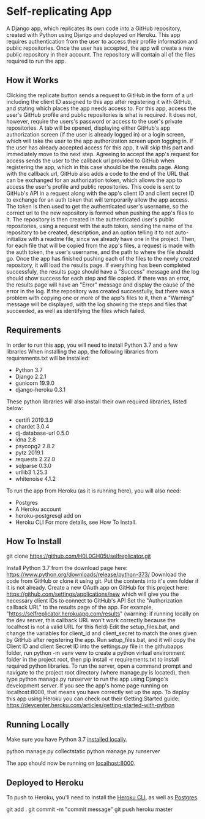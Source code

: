# Self-replicating App

A Django app, which replicates its own code into a GitHub repository, created with Python using Django and deployed on Heroku.
This app requires authentication from the user to access their profile information and public repositories. Once the user has accepted, the app will create a new public repository in their account. The repository will contain all of the files required to run the app.

## How it Works

Clicking the replicate button sends a request to GitHub in the form of a url including the client ID assigned to this app after registering it with GitHub, and stating which places the app needs access to. For this app, access the user's GitHub profile and public repositories is what is required. It does not, however, require the users's password or access to the user's private repositories. A tab will be opened, displaying either GitHub's app authorization screen (if the user is already logged in) or a login screen, which will take the user to the app authorization screen upon logging in. If the user has already accepted access for this app, it will skip this part and immediately move to the next step.
Agreeing to accept the app's request for access sends the user to the callback url provided to GitHub when registering the app, which in this case should be the results page.
Along with the callback url, GitHub also adds a code to the end of the URL that can be exchanged for an authorization token, which allows the app to access the user's profile and public repositories.
This code is sent to GitHub's API in a request along with the app's client ID and client secret ID to exchange for an auth token that will temporarily allow the app access. The token is then used to get the authenticated user's username, so the correct url to the new repository is formed when pushing the app's files to it.
The repository is then created in the authenticated user's public repositories, using a request with the auth token, sending the name of the repository to be created, description, and an option telling it to not auto-initialize with a readme file, since we already have one in the project.
Then, for each file that will be copied from the app's files, a request is made with the auth token, the user's username, and the path to where the file should go.
Once the app has finished pushing each of the files to the newly created repository, it will load the results page. If everything has been completed successfuly, the results page should have a "Success" message and the log should show success for each step and file copied. If there was an error, the results page will have an "Error" message and display the cause of the error in the log. If the repository was created successfully, but there was a problem with copying one or more of the app's files to it, then a "Warning" message will be displayed, with the log showing the steps and files that succeeded, as well as identifying the files which failed.

## Requirements

In order to run this app, you will need to install Python 3.7 and a few libraries
When installing the app, the following libraries from requirements.txt will be installed:
- Python 3.7
- Django 2.2.1
- gunicorn 19.9.0
- django-heroku 0.3.1

These python libraries will also install their own required libraries, listed below:
- certifi 2019.3.9
- chardet 3.0.4
- dj-database-url 0.5.0
- idna 2.8
- psycopg2 2.8.2
- pytz 2019.1
- requests 2.22.0
- sqlparse 0.3.0
- urllib3 1.25.3
- whitenoise 4.1.2

To run the app from Heroku (as it is running here), you will also need:
- Postgres
- A Heroku account
- heroku-postgresql add on
- Heroku CLI
For more details, see How To Install.

## How To Install

git clone https://github.com/H0L0GH05t/selfreplicator.git

Install Python 3.7 from the download page here: https://www.python.org/downloads/release/python-373/
Download the code from GitHub or clone it using git. Put the contents into it's own folder if it is not already.
Create a new OAuth app on GitHub for this project here: https://github.com/settings/applications/new which will give you the necessary client IDs to connect to GitHub's API
Set the "Authorization callback URL" to the results page of the app. For example, "https://selfreplicator.herokuapp.com/results" (warning: if running locally on the dev server, this callback URL won't work correctly because the localhost is not a valid URL for this field)
Edit the setup_files.bat, and change the variables for client_id and client_secret to match the ones given by GitHub after registering the app.
Run setup_files.bat, and it will copy the Client ID and client Secret ID into the settings.py file in the githubapps folder, run python -m venv venv to create a python virtual environment folder in the project root, then pip install -r requirements.txt to install required python libraries.
To run the server, open a command prompt and navigate to the project root directory (where manage.py is located), then type python manage.py runserver to run the app using Django's development server. If you see the app's home page running on localhost:8000, that means you have correctly set up the app.
To deploy this app using Heroku you can check out their Getting Started guide: https://devcenter.heroku.com/articles/getting-started-with-python


## Running Locally

Make sure you have Python 3.7 [installed locally](http://install.python-guide.org). 

python manage.py collectstatic
python manage.py runserver


The app should now be running on [localhost:8000](http://localhost:8000/).

## Deployed to Heroku

To push to Heroku, you'll need to install the [Heroku CLI](https://devcenter.heroku.com/articles/heroku-cli), as well as [Postgres](https://devcenter.heroku.com/articles/heroku-postgresql#local-setup).

git add .
git commit -m "commit message"
git push heroku master
